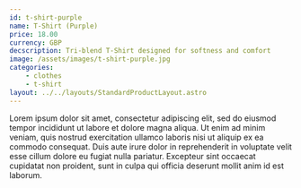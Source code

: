 ```yaml
---
id: t-shirt-purple
name: T-Shirt (Purple)
price: 18.00
currency: GBP
decscription: Tri-blend T-Shirt designed for softness and comfort
image: /assets/images/t-shirt-purple.jpg
categories:
    - clothes
    - t-shirt
layout: ../../layouts/StandardProductLayout.astro
---
```


Lorem ipsum dolor sit amet, consectetur adipiscing elit, sed do eiusmod tempor incididunt ut labore et dolore magna aliqua. Ut enim ad minim veniam, quis nostrud exercitation ullamco laboris nisi ut aliquip ex ea commodo consequat. Duis aute irure dolor in reprehenderit in voluptate velit esse cillum dolore eu fugiat nulla pariatur. Excepteur sint occaecat cupidatat non proident, sunt in culpa qui officia deserunt mollit anim id est laborum.